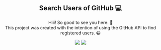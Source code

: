 <span align = "center">

## Search Users of GitHub 💻

</span> 

<p align = "center">
  Hiii! So good to see you here. 👋 
 <br> This project was created with the intention of using the GitHub API to find registered users. 😀 </br>
</p>

<div align = "center">
   <img src="https://ludslvaz.github.io/API-challend./"/>
  <img src="C:\Users\ludmi\Downloads\Captura de Tela (62).png"/>
</div>
